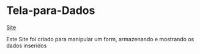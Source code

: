 # Tela-para-Dados

<a href="https://dados-two.vercel.app/">Site</a>

<p>Este Site foi criado para manipular um form, armazenando e mostrando os dados inseridos</p>
